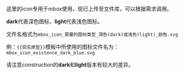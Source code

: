 这里的icon专用于mbox使用，现已上传至文件库，可以根据需求调用。

**dark**代表深色图标，**light**代表浅色图标。

文件名格式为`mbox_icon_需要的图标类型_深色(dark)或浅色(light)_颜色.svg`

例：`{{现实原型}}`模板中所使用的图标文件名为：`mbox_icon_existence_dark_blue.svg`

请注意construction的**dark**和**light**版本有较大的差异。

